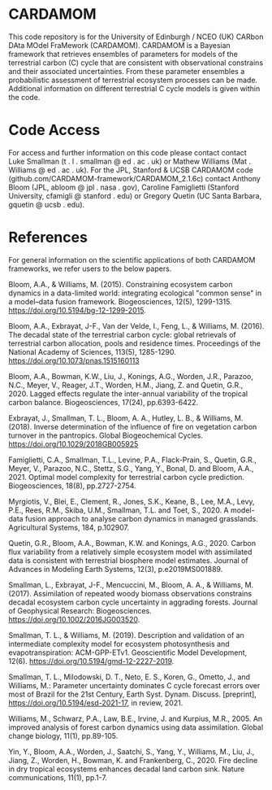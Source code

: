 # CARDAMOM
This code repository is for the University of Edinburgh / NCEO (UK) CARbon DAta MOdel FraMework (CARDAMOM). 
CARDAMOM is a Bayesian framework that retrieves ensembles of parameters for models of the terrestrial carbon (C) cycle that are consistent with observational constrains and their associated uncertainties. 
From these parameter ensembles a probabilistic assessment of terrestrial ecosystem processes can be made.
Additional information on different terrestrial C cycle models is given within the code.

# Code Access
For access and further information on this code please contact contact Luke Smallman (t . l . smallman @ ed . ac . uk) or Mathew Williams (Mat . Williams @ ed . ac . uk).
For the JPL, Stanford & UCSB CARDAMOM code (github.com/CARDAMOM-framework/CARDAMOM_2.1.6c) contact Anthony Bloom (JPL, abloom @ jpl . nasa . gov), Caroline Famiglietti (Stanford University, cfamigli @ stanford . edu) or Gregory Quetin (UC Santa Barbara, gquetin @ ucsb . edu).

# References
For general information on the scientific applications of both CARDAMOM frameworks, we refer users to the below papers.

Bloom, A.A., & Williams, M. (2015). Constraining ecosystem carbon dynamics in a data-limited world: integrating ecological "common sense" in a model–data fusion framework. Biogeosciences, 12(5), 1299-1315. https://doi.org/10.5194/bg-12-1299-2015.

Bloom, A.A., Exbrayat, J-F., Van der Velde, I., Feng, L., & Williams, M. (2016). The decadal state of the terrestrial carbon cycle: global retrievals of terrestrial carbon allocation, pools and residence times. Proceedings of the National Academy of Sciences, 113(5), 1285-1290. https://doi.org/10.1073/pnas.1515160113

Bloom, A.A., Bowman, K.W., Liu, J., Konings, A.G., Worden, J.R., Parazoo, N.C., Meyer, V., Reager, J.T., Worden, H.M., Jiang, Z. and Quetin, G.R., 2020. Lagged effects regulate the inter-annual variability of the tropical carbon balance. Biogeosciences, 17(24), pp.6393-6422.

Exbrayat, J., Smallman, T. L., Bloom, A. A., Hutley, L. B., & Williams, M. (2018). Inverse determination of the influence of fire on vegetation carbon turnover in the pantropics. Global Biogeochemical Cycles. https://doi.org/10.1029/2018GB005925

Famiglietti, C.A., Smallman, T.L., Levine, P.A., Flack-Prain, S., Quetin, G.R., Meyer, V., Parazoo, N.C., Stettz, S.G., Yang, Y., Bonal, D. and Bloom, A.A., 2021. Optimal model complexity for terrestrial carbon cycle prediction. Biogeosciences, 18(8), pp.2727-2754.

Myrgiotis, V., Blei, E., Clement, R., Jones, S.K., Keane, B., Lee, M.A., Levy, P.E., Rees, R.M., Skiba, U.M., Smallman, T.L. and Toet, S., 2020. A model-data fusion approach to analyse carbon dynamics in managed grasslands. Agricultural Systems, 184, p.102907.

Quetin, G.R., Bloom, A.A., Bowman, K.W. and Konings, A.G., 2020. Carbon flux variability from a relatively simple ecosystem model with assimilated data is consistent with terrestrial biosphere model estimates. Journal of Advances in Modeling Earth Systems, 12(3), p.e2019MS001889.

Smallman, L., Exbrayat, J-F., Mencuccini, M., Bloom, A. A., & Williams, M. (2017). Assimilation of repeated woody biomass observations constrains decadal ecosystem carbon cycle uncertainty in aggrading forests. Journal of Geophysical Research: Biogeosciences. https://doi.org/10.1002/2016JG003520.

Smallman, T. L., & Williams, M. (2019). Description and validation of an intermediate complexity model for ecosystem photosynthesis and evapotranspiration: ACM-GPP-ETv1. Geoscientific Model Development, 12(6). https://doi.org/10.5194/gmd-12-2227-2019.

Smallman, T. L., Milodowski, D. T., Neto, E. S., Koren, G., Ometto, J., and Williams, M.: Parameter uncertainty dominates C cycle forecast errors over most of Brazil for the 21st Century, Earth Syst. Dynam. Discuss. [preprint], https://doi.org/10.5194/esd-2021-17, in review, 2021.

Williams, M., Schwarz, P.A., Law, B.E., Irvine, J. and Kurpius, M.R., 2005. An improved analysis of forest carbon dynamics using data assimilation. Global change biology, 11(1), pp.89-105.

Yin, Y., Bloom, A.A., Worden, J., Saatchi, S., Yang, Y., Williams, M., Liu, J., Jiang, Z., Worden, H., Bowman, K. and Frankenberg, C., 2020. Fire decline in dry tropical ecosystems enhances decadal land carbon sink. Nature communications, 11(1), pp.1-7.
